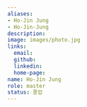 ```yaml
---
aliases:
- Ho-Jin Jung
- Ho-Jin-Jung
description: 
image: images/photo.jpg
links:
  email: 
  github: 
  linkedin: 
  home-page: 
name: Ho-Jin Jung
role: master
status: 졸업
---
```


